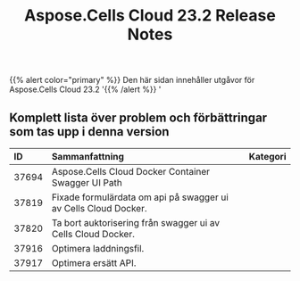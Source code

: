 ﻿---
title: Aspose.Cells Cloud 23.2 Release Notes
second_title: Aspose.Cells Cloud Documen
type: docs
url: /sv/aspose-cells-cloud-23-2-release-notes/
description: Aspose.Cells Cloud stöder Excel för att skapa, konvertera, sammanfoga, dela, skydda, inre objektoperation och så vidare
weight: 20
---
{{% alert color="primary" %}} 
Den här sidan innehåller utgåvor för Aspose.Cells Cloud 23.2
'{{% /alert %}} '
## **Komplett lista över problem och förbättringar som tas upp i denna version**

|**ID**|**Sammanfattning**|**Kategori**|
|:- |:- |:- |
|37694 | Aspose.Cells Cloud Docker Container Swagger UI Path|
|37819 | Fixade formulärdata om api på swagger ui av Cells Cloud Docker.|
|37820 | Ta bort auktorisering från swagger ui av Cells Cloud Docker.|
|37916 | Optimera laddningsfil.|
|37917 | Optimera ersätt API.|
